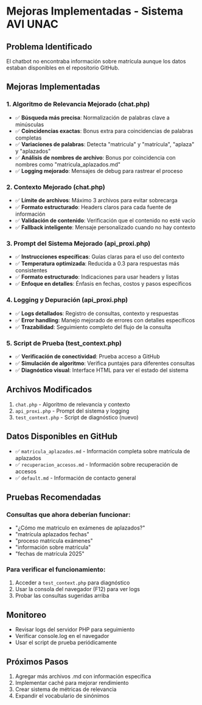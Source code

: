 # Mejoras Implementadas - Sistema AVI UNAC

## Problema Identificado
El chatbot no encontraba información sobre matrícula aunque los datos estaban disponibles en el repositorio GitHub.

## Mejoras Implementadas

### 1. **Algoritmo de Relevancia Mejorado** (chat.php)
- ✅ **Búsqueda más precisa**: Normalización de palabras clave a minúsculas
- ✅ **Coincidencias exactas**: Bonus extra para coincidencias de palabras completas
- ✅ **Variaciones de palabras**: Detecta "matricula" y "matrícula", "aplaza" y "aplazados"
- ✅ **Análisis de nombres de archivo**: Bonus por coincidencia con nombres como "matricula_aplazados.md"
- ✅ **Logging mejorado**: Mensajes de debug para rastrear el proceso

### 2. **Contexto Mejorado** (chat.php)
- ✅ **Límite de archivos**: Máximo 3 archivos para evitar sobrecarga
- ✅ **Formato estructurado**: Headers claros para cada fuente de información
- ✅ **Validación de contenido**: Verificación que el contenido no esté vacío
- ✅ **Fallback inteligente**: Mensaje personalizado cuando no hay contexto

### 3. **Prompt del Sistema Mejorado** (api_proxi.php)
- ✅ **Instrucciones específicas**: Guías claras para el uso del contexto
- ✅ **Temperatura optimizada**: Reducida a 0.3 para respuestas más consistentes
- ✅ **Formato estructurado**: Indicaciones para usar headers y listas
- ✅ **Enfoque en detalles**: Énfasis en fechas, costos y pasos específicos

### 4. **Logging y Depuración** (api_proxi.php)
- ✅ **Logs detallados**: Registro de consultas, contexto y respuestas
- ✅ **Error handling**: Manejo mejorado de errores con detalles específicos
- ✅ **Trazabilidad**: Seguimiento completo del flujo de la consulta

### 5. **Script de Prueba** (test_context.php)
- ✅ **Verificación de conectividad**: Prueba acceso a GitHub
- ✅ **Simulación de algoritmo**: Verifica puntajes para diferentes consultas
- ✅ **Diagnóstico visual**: Interface HTML para ver el estado del sistema

## Archivos Modificados
1. `chat.php` - Algoritmo de relevancia y contexto
2. `api_proxi.php` - Prompt del sistema y logging
3. `test_context.php` - Script de diagnóstico (nuevo)

## Datos Disponibles en GitHub
- ✅ `matricula_aplazados.md` - Información completa sobre matrícula de aplazados
- ✅ `recuperacion_accesos.md` - Información sobre recuperación de accesos
- ✅ `default.md` - Información de contacto general

## Pruebas Recomendadas

### Consultas que ahora deberían funcionar:
- "¿Cómo me matriculo en exámenes de aplazados?"
- "matrícula aplazados fechas"
- "proceso matricula exámenes"
- "información sobre matrícula"
- "fechas de matrícula 2025"

### Para verificar el funcionamiento:
1. Acceder a `test_context.php` para diagnóstico
2. Usar la consola del navegador (F12) para ver logs
3. Probar las consultas sugeridas arriba

## Monitoreo
- Revisar logs del servidor PHP para seguimiento
- Verificar console.log en el navegador
- Usar el script de prueba periódicamente

## Próximos Pasos
1. Agregar más archivos .md con información específica
2. Implementar caché para mejorar rendimiento
3. Crear sistema de métricas de relevancia
4. Expandir el vocabulario de sinónimos